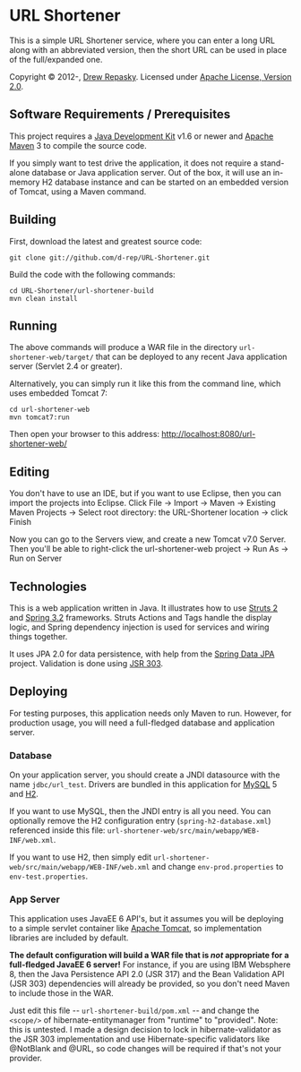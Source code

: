 URL Shortener
=============

This is a simple URL Shortener service, where you can enter a long URL along with an abbreviated version, then the short URL can be used in place of the full/expanded one.

Copyright &copy; 2012-, [Drew Repasky].  Licensed under [Apache License, Version 2.0].


Software Requirements / Prerequisites
-------------------------------------
This project requires a [Java Development Kit] v1.6 or newer and [Apache Maven] 3 to compile the source code.

If you simply want to test drive the application, it does not require a stand-alone database or Java application server.  Out of the box, it will use an in-memory H2 database instance and can be started on an embedded version of Tomcat, using a Maven command.


Building
--------
First, download the latest and greatest source code:

    git clone git://github.com/d-rep/URL-Shortener.git

Build the code with the following commands:

    cd URL-Shortener/url-shortener-build
    mvn clean install


Running
-------
The above commands will produce a WAR file in the directory `url-shortener-web/target/` that can be deployed to any recent Java application server (Servlet 2.4 or greater).

Alternatively, you can simply run it like this from the command line, which uses embedded Tomcat 7:

    cd url-shortener-web
    mvn tomcat7:run

Then open your browser to this address: [http://localhost:8080/url-shortener-web/](http://localhost:8080/url-shortener-web/)


Editing
-------
You don't have to use an IDE, but if you want to use Eclipse, then you can import the projects into Eclipse.  Click File -> Import -> Maven -> Existing Maven Projects -> Select root directory: the URL-Shortener location -> click Finish

Now you can go to the Servers view, and create a new Tomcat v7.0 Server.  Then you'll be able to right-click the url-shortener-web project -> Run As -> Run on Server


Technologies
------------
This is a web application written in Java.  It illustrates how to use [Struts 2] and [Spring 3.2] frameworks.  Struts Actions and Tags handle the display logic, and Spring dependency injection is used for services and wiring things together.

It uses JPA 2.0 for data persistence, with help from the [Spring Data JPA] project.  Validation is done using [JSR 303].


Deploying
---------
For testing purposes, this application needs only Maven to run.  However, for production usage, you will need a full-fledged database and application server.


### Database ###
On your application server, you should create a JNDI datasource with the name `jdbc/url_test`.  Drivers are bundled in this application for [MySQL] 5 and [H2].

If you want to use MySQL, then the JNDI entry is all you need. You can optionally remove the H2 configuration entry (`spring-h2-database.xml`) referenced inside this file: `url-shortener-web/src/main/webapp/WEB-INF/web.xml`.

If you want to use H2, then simply edit `url-shortener-web/src/main/webapp/WEB-INF/web.xml` and change `env-prod.properties` to `env-test.properties`.

### App Server ###
This application uses JavaEE 6 API's, but it assumes you will be deploying to a simple servlet container like [Apache Tomcat], so implementation libraries are included by default.

**The default configuration will build a WAR file that is _not_ appropriate for a full-fledged JavaEE 6 server!**  For instance, if you are using IBM Websphere 8, then the Java Persistence API 2.0 (JSR 317) and the Bean Validation API (JSR 303) dependencies will already be provided, so you don't need Maven to include those in the WAR.

Just edit this file -- `url-shortener-build/pom.xml` -- and change the `<scope/>` of hibernate-entitymanager from "runtime" to "provided".  Note: this is untested.  I made a design decision to lock in hibernate-validator as the JSR 303 implementation and use Hibernate-specific validators like @NotBlank and @URL, so code changes will be required if that's not your provider.




[Drew Repasky]: http://twitter.com/drewrepasky
[Apache License, Version 2.0]: http://www.apache.org/licenses/LICENSE-2.0.html
[Java Development Kit]: http://www.oracle.com/technetwork/java/javase/downloads/index.html
[Apache Maven]: http://maven.apache.org/download.html
[MySQL]: http://dev.mysql.com/downloads/
[H2]: http://www.h2database.com/html/main.html
[Struts 2]: http://struts.apache.org/release/2.3.x/docs/guides.html
[Spring 3.2]: http://docs.spring.io/spring/docs/3.2.4.RELEASE/spring-framework-reference/html/
[Apache Tomcat]: http://tomcat.apache.org/
[JSR 303]: http://beanvalidation.org/1.0/spec/
[Spring Data JPA]: http://docs.spring.io/spring-data/jpa/docs/1.4.1.RELEASE/reference/html/


